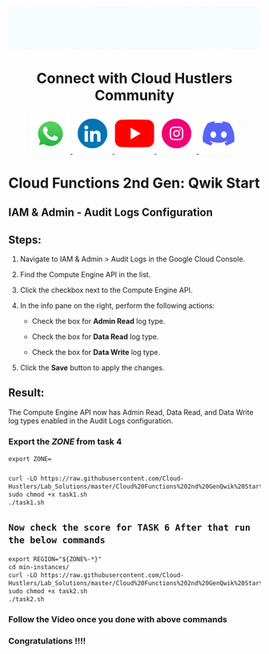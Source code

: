 ![API Gateway Banner](https://raw.githubusercontent.com/Cloud-Hustlers/content/f9a8642976ea21cd234c91239431e41f05264842/gif/12.gif)

<div align="center">
  
# Connect with Cloud Hustlers Community
</div>

<p align="center">
  <a href="https://whatsapp.cloudhustlers.in" target="_blank">
    <img src="https://raw.githubusercontent.com/Cloud-Hustlers/content/main/gif/whatsapp.gif" alt="WhatsApp" width="80">
  </a>
  <a href="https://in.linkedin.com/company/cloud-hustlers" target="_blank">
    <img src="https://raw.githubusercontent.com/Cloud-Hustlers/content/main/gif/linkedin%20gif.gif" alt="LinkedIn" width="80">
  </a>
  <a href="https://www.youtube.com/@CloudHustlers" target="_blank">
    <img src="https://raw.githubusercontent.com/Cloud-Hustlers/content/main/gif/youtube.png" alt="Youtube" width="80">
  </a>
  <a href="https://instagram.com/cloud_hustlers" target="_blank">
    <img src="https://raw.githubusercontent.com/Cloud-Hustlers/content/main/gif/insta.gif" alt="Instagram" width="80">
  </a>
  <a href="https://discord.gg/MdbVq7BJNd" target="_blank">
    <img src="https://raw.githubusercontent.com/Cloud-Hustlers/content/main/gif/discord.gif" alt="GitHub" width="80">
  </a>
</p>



# Cloud Functions 2nd Gen: Qwik Start 



## IAM & Admin - Audit Logs Configuration

## Steps:

1. Navigate to IAM & Admin > Audit Logs in the Google Cloud Console.

2. Find the Compute Engine API in the list.

3. Click the checkbox next to the Compute Engine API.

4. In the info pane on the right, perform the following actions:

   - Check the box for **Admin Read** log type.
   
   - Check the box for **Data Read** log type.
   
   - Check the box for **Data Write** log type.

5. Click the **Save** button to apply the changes.

## Result:

The Compute Engine API now has Admin Read, Data Read, and Data Write log types enabled in the Audit Logs configuration.

### Export the ***ZONE*** from task 4

```
export ZONE=
```


###
###

```
curl -LO https://raw.githubusercontent.com/Cloud-Hustlers/Lab_Solutions/master/Cloud%20Functions%202nd%20GenQwik%20Start/task1.sh
sudo chmod +x task1.sh
./task1.sh
```

## ``` Now check the score for TASK 6 After that run the below commands ```


```
export REGION="${ZONE%-*}"
cd min-instances/
curl -LO https://raw.githubusercontent.com/Cloud-Hustlers/Lab_Solutions/master/Cloud%20Functions%202nd%20GenQwik%20Start/task2.sh
sudo chmod +x task2.sh
./task2.sh
```

### Follow the Video once you done with above commands

### Congratulations !!!!


